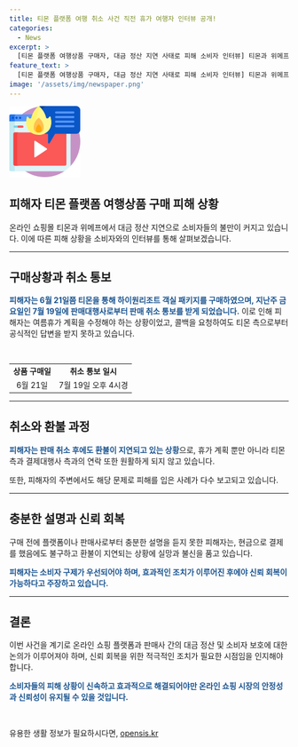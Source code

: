 ```yaml
---
title: 티몬 플랫폼 여행 취소 사건 직전 휴가 여행자 인터뷰 공개!
categories:
  - News
excerpt: >
  [티몬 플랫폼 여행상품 구매자, 대금 정산 지연 사태로 피해 소비자 인터뷰] 티몬과 위메프에서 여행상품을 구매한 소비자들이 대금 정산 지연 문제로 어려움을 겪고 있다. 하이원리조트 패키지를 구매한 소비자는 판매대행사로부터 대금 정산이 되지 않아 취소 통보를 받았으며, 연락이 원활하게 이뤄지지 않고 있다고 전했다. 티몬 측은 새로운 정산 시스템과 안전한 금융기관을 통한 대금 보관을 앞당기고 있지만, 구매자는 환불이 원활히 이뤄지지 않아 휴가계획이 수정되고 있는 상황이다. [YTN 뉴스UP]
feature_text: >
  [티몬 플랫폼 여행상품 구매자, 대금 정산 지연 사태로 피해 소비자 인터뷰] 티몬과 위메프에서 여행상품을 구매한 소비자들이 대금 정산 지연 문제로 어려움을 겪고 있다. 하이원리조트 패키지를 구매한 소비자는 판매대행사로부터 대금 정산이 되지 않아 취소 통보를 받았으며, 연락이 원활하게 이뤄지지 않고 있다고 전했다. 티몬 측은 새로운 정산 시스템과 안전한 금융기관을 통한 대금 보관을 앞당기고 있지만, 구매자는 환불이 원활히 이뤄지지 않아 휴가계획이 수정되고 있는 상황이다. [YTN 뉴스UP]
image: '/assets/img/newspaper.png'
---
```


<p><img src="/assets/img/news.png" alt="rentncar 속보" /></p>

<h2>피해자 티몬 플랫폼 여행상품 구매 피해 상황</h2>

<p data-ke-size="size16">온라인 쇼핑몰 티몬과 위메프에서 대금 정산 지연으로 소비자들의 불만이 커지고 있습니다. 이에 따른 피해 상황을 소비자와의 인터뷰를 통해 살펴보겠습니다.</p>

<hr>

<h2 data-ke-size="size26">구매상황과 취소 통보</h2>

<p><b><span style="color: #1a5490;">피해자는 6월 21일쯤 티몬을 통해 하이원리조트 객실 패키지를 구매하였으며, 지난주 금요일인 7월 19일에 판매대행사로부터 판매 취소 통보를 받게 되었습니다.</span></b> 이로 인해 피해자는 여름휴가 계획을 수정해야 하는 상황이었고, 콜백을 요청하여도 티몬 측으로부터 공식적인 답변을 받지 못하고 있습니다.</p>

<p data-ke-size="size16">&nbsp;</p>

<table>
<tbody>
<tr>
<td style="text-align: center; height: 17px;"><b>상품 구매일</b></td>
<td style="text-align: center; height: 17px;"><b>취소 통보 일시</b></td>
</tr>
<tr>
<td style="text-align: center; height: 17px;">6월 21일</td>
<td style="text-align: center; height: 17px;">7월 19일 오후 4시경</td>
</tr>
</tbody>
</table>

<hr>

<h2 data-ke-size="size26">취소와 환불 과정</h2>

<p><b><span style="color: #1a5490;">피해자는 판매 취소 후에도 환불이 지연되고 있는 상황</span></b>으로, 휴가 계획 뿐만 아니라 티몬 측과 결제대행사 측과의 연락 또한 원활하게 되지 않고 있습니다.</p>

<p>또한, 피해자의 주변에서도 해당 문제로 피해를 입은 사례가 다수 보고되고 있습니다.</p>

<hr>

<h2 data-ke-size="size26">충분한 설명과 신뢰 회복</h2>

<p>구매 전에 플랫폼이나 판매사로부터 충분한 설명을 듣지 못한 피해자는, 현금으로 결제를 했음에도 불구하고 환불이 지연되는 상황에 실망과 불신을 품고 있습니다.</p>

<p><b><span style="color: #1a5490;">피해자는 소비자 구제가 우선되어야 하며, 효과적인 조치가 이루어진 후에야 신뢰 회복이 가능하다고 주장하고 있습니다.</span></b></p>

<hr>

<h2 data-ke-size="size26">결론</h2>

<p>이번 사건을 계기로 온라인 쇼핑 플랫폼과 판매사 간의 대금 정산 및 소비자 보호에 대한 논의가 이루어져야 하며, 신뢰 회복을 위한 적극적인 조치가 필요한 시점임을 인지해야 합니다.</p>

<p><b><span style="color: #1a5490;">소비자들의 피해 상황이 신속하고 효과적으로 해결되어야만 온라인 쇼핑 시장의 안정성과 신뢰성이 유지될 수 있을 것입니다.</span></b></p>

<p data-ke-size="size16">&nbsp;</p>
유용한 생활 정보가 필요하시다면, <a href="https://opensis.kr" rel="dofollow">opensis.kr</a>



